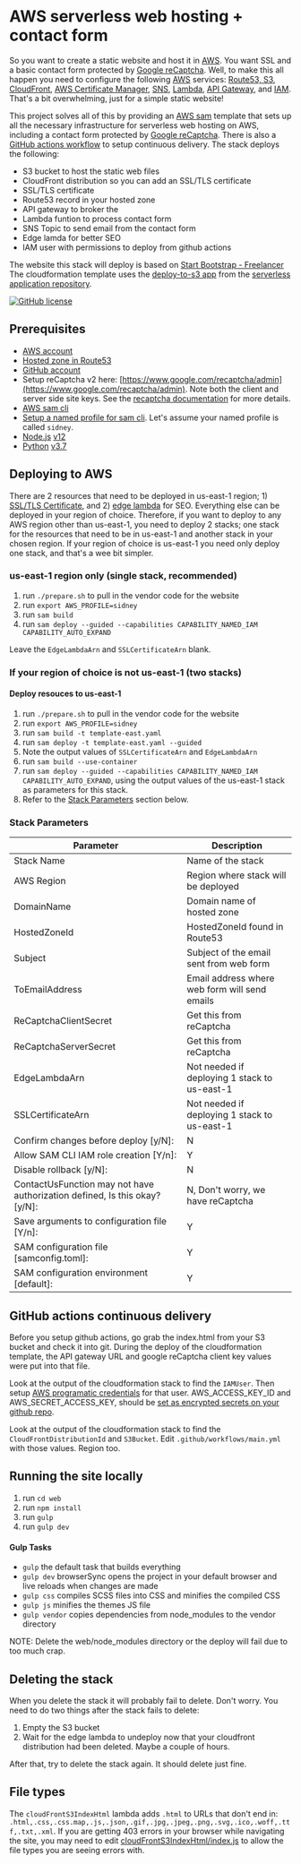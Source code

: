 # AWS serverless web hosting + contact form
So you want to create a static website and host it in [AWS](https://aws.amazon.com/). You want SSL and a basic contact form protected by [Google reCaptcha](https://www.google.com/recaptcha/). Well, to make this all happen you need to configure the following [AWS](https://aws.amazon.com/) services: [Route53, S3](https://aws.amazon.com/route53/), [CloudFront](https://aws.amazon.com/cloudfront/), [AWS Certificate Manager](https://aws.amazon.com/certificate-manager/), [SNS](https://aws.amazon.com/sns/), [Lambda](https://aws.amazon.com/lambda/), [API Gateway](https://aws.amazon.com/api-gateway/), and [IAM](https://aws.amazon.com/iam/). That's a bit overwhelming, just for a simple static website!

This project solves all of this by providing an [AWS sam](https://aws.amazon.com/serverless/sam/) template that sets up all the necessary infrastructure for serverless web hosting on AWS, including a contact form protected by [Google reCaptcha](https://www.google.com/recaptcha/). There is also a [GitHub actions workflow](https://github.com/features/actions) to setup continuous delivery. The stack deploys the following:

- S3 bucket to host the static web files
- CloudFront distribution so you can add an SSL/TLS certificate
- SSL/TLS certificate
- Route53 record in your hosted zone
- API gateway to broker the 
- Lambda funtion to process contact form
- SNS Topic to send email from the contact form
- Edge lamda for better SEO
- IAM user with permissions to deploy from github actions

The website this stack will deploy is based on [Start Bootstrap - Freelancer](https://github.com/startbootstrap/startbootstrap-freelancer)
The cloudformation template uses the [deploy-to-s3 app](https://serverlessrepo.aws.amazon.com/applications/arn:aws:serverlessrepo:us-east-1:375983427419:applications~deploy-to-s3) from the [serverless application repository](https://aws.amazon.com/serverless/serverlessrepo/).

[![GitHub license](https://img.shields.io/badge/license-MIT-blue.svg)](https://github.com/riznob/aws-serverless-web-hosting-plus-contact/blob/master/LICENSE)

## Prerequisites
- [AWS account](https://aws.amazon.com/)
- [Hosted zone in Route53](https://docs.aws.amazon.com/Route53/latest/DeveloperGuide/CreatingHostedZone.html)
- [GitHub account](https://github.com)
- Setup reCaptcha v2 here: [https://www.google.com/recaptcha/admin](https://www.google.com/recaptcha/admin). Note both the client and server side site keys. See the [recaptcha documentation](https://developers.google.com/recaptcha/docs/invisible) for more details.
- [AWS sam cli](https://docs.aws.amazon.com/serverless-application-model/latest/developerguide/serverless-sam-cli-install.html)
- [Setup a named profile for sam cli](https://docs.aws.amazon.com/cli/latest/userguide/cli-configure-profiles.html). Let's assume your named profile is called `sidney`.
- [Node.js](https://nodejs.org/en/) [v12](https://github.com/nvm-sh/nvm)
- [Python](https://www.python.org/) [v3.7](https://github.com/pyenv/pyenv)

## Deploying to AWS
There are 2 resources that need to be deployed in us-east-1 region; 1) [SSL/TLS Certificate](https://docs.aws.amazon.com/AmazonCloudFront/latest/DeveloperGuide/cnames-and-https-requirements.html#https-requirements-aws-region), and 2) [edge lambda](https://docs.aws.amazon.com/AmazonCloudFront/latest/DeveloperGuide/lambda-requirements-limits.html#lambda-requirements-cloudfront-triggers) for SEO. Everything else can be deployed in your region of choice. Therefore, if you want to deploy to any AWS region other than us-east-1, you need to deploy 2 stacks; one stack for the resources that need to be in us-east-1 and another stack in your chosen region. If your region of choice is us-east-1 you need only deploy one stack, and that's a wee bit simpler.

### us-east-1 region only (single stack, recommended)
1. run `./prepare.sh` to pull in the vendor code for the website
1. run `export AWS_PROFILE=sidney`
1. run `sam build`
1. run `sam deploy --guided --capabilities CAPABILITY_NAMED_IAM CAPABILITY_AUTO_EXPAND`

Leave the `EdgeLambdaArn` and `SSLCertificateArn` blank.

### If your region of choice is not us-east-1 (two stacks)
#### Deploy resouces to us-east-1
1. run `./prepare.sh` to pull in the vendor code for the website
1. run `export AWS_PROFILE=sidney`
1. run `sam build -t template-east.yaml`
1. run `sam deploy -t template-east.yaml --guided`
1. Note the output values of `SSLCertificateArn` and `EdgeLambdaArn`
1. run `sam build --use-container`
1. run `sam deploy --guided --capabilities CAPABILITY_NAMED_IAM CAPABILITY_AUTO_EXPAND`, using the output values of the us-east-1 stack as parameters for this stack.
1. Refer to the [Stack Parameters](#stack-parameters) section below.

### Stack Parameters
| Parameter | Description |
| --------- | ----------- |
| Stack Name | Name of the stack |
| AWS Region | Region where stack will be deployed |
| DomainName | Domain name of hosted zone |
| HostedZoneId | HostedZoneId found in Route53 |
| Subject | Subject of the email sent from web form |
| ToEmailAddress | Email address where web form will send emails |
| ReCaptchaClientSecret | Get this from reCaptcha |
| ReCaptchaServerSecret | Get this from reCaptcha |
| EdgeLambdaArn | Not needed if deploying 1 stack to us-east-1 |
| SSLCertificateArn | Not needed if deploying 1 stack to us-east-1 |
| Confirm changes before deploy [y/N]: | N |
| Allow SAM CLI IAM role creation [Y/n]: | Y |
| Disable rollback [y/N]: | N |
| ContactUsFunction may not have authorization defined, Is this okay? [y/N]: | N, Don't worry, we have reCaptcha |
| Save arguments to configuration file [Y/n]: | Y |
| SAM configuration file [samconfig.toml]: | Y |
| SAM configuration environment [default]: | Y |

## GitHub actions continuous delivery
Before you setup github actions, go grab the index.html from your S3 bucket and check it into git. During the deploy of the cloudformation template, the API gateway URL and google reCaptcha client key values were put into that file.

Look at the output of the cloudformation stack to find the `IAMUser`. Then setup [AWS programatic credentials](https://docs.aws.amazon.com/general/latest/gr/aws-sec-cred-types.html#access-keys-and-secret-access-keys) for that user. AWS_ACCESS_KEY_ID and AWS_SECRET_ACCESS_KEY, should be [set as encrypted secrets on your github repo](https://docs.github.com/en/actions/reference/encrypted-secrets).

Look at the output of the cloudformation stack to find the `CloudFrontDistributionId` and `S3Bucket`. Edit `.github/workflows/main.yml` with those values. Region too.

## Running the site locally
1. run `cd web`
1. run `npm install`
2. run `gulp`
3. run `gulp dev`

#### Gulp Tasks
- `gulp` the default task that builds everything
- `gulp dev` browserSync opens the project in your default browser and live reloads when changes are made
- `gulp css` compiles SCSS files into CSS and minifies the compiled CSS
- `gulp js` minifies the themes JS file
- `gulp vendor` copies dependencies from node_modules to the vendor directory

NOTE: Delete the web/node_modules directory or the deploy will fail due to too much crap.

## Deleting the stack
When you delete the stack it will probably fail to delete. Don't worry. You need to do two things after the stack fails to delete:
1. Empty the S3 bucket
1. Wait for the edge lambda to undeploy now that your cloudfront distribution had been deleted. Maybe a couple of hours.

After that, try to delete the stack again. It should delete just fine.

## File types
The `cloudFrontS3IndexHtml` lambda adds `.html` to URLs that don't end in: `.html,.css,.css.map,.js,.json,.gif,.jpg,.jpeg,.png,.svg,.ico,.woff,.ttf,.txt,.xml`. If you are getting 403 errors in your browser while navigating the site, you may need to edit [cloudFrontS3IndexHtml/index.js](src/cloudFrontS3IndexHtml/index.js) to allow the file types you are seeing errors with.